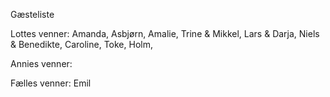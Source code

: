 Gæsteliste 

Lottes venner:
Amanda,
Asbjørn,
Amalie,
Trine & Mikkel,
Lars & Darja,
Niels & Benedikte,
Caroline,
Toke,
Holm,


Annies venner:




Fælles venner:
Emil
